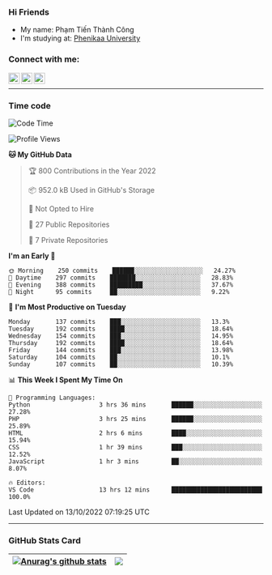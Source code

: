 ### Hi Friends

- My name: Phạm Tiến Thành Công
- I'm studying at: [Phenikaa University]


### Connect with me:
[<img align="left" alt="PhamTienThanhCong | Facebook" width="22px" src="https://upload.wikimedia.org/wikipedia/commons/thumb/1/16/Facebook-icon-1.png/640px-Facebook-icon-1.png" />][facebook]
[<img align="left" alt="PhamTienThanhCong | Zalo" width="22px" src="https://www.anphatpc.com.vn/template/anphat_2020v2/images/icon-zalo.jpg" />][zalo]
[<img align="left" alt="PhamTienThanhCong | LinkedIn" width="22px" src="https://cdn3.iconfinder.com/data/icons/inficons/512/linkedin.png" />][linkedin]

<br />

---

### Time code

<!--START_SECTION:waka-->
![Code Time](http://img.shields.io/badge/Code%20Time-603%20hrs%2021%20mins-blue)

![Profile Views](http://img.shields.io/badge/Profile%20Views-14-blue)

**🐱 My GitHub Data** 

> 🏆 800 Contributions in the Year 2022
 > 
> 📦 952.0 kB Used in GitHub's Storage 
 > 
> 🚫 Not Opted to Hire
 > 
> 📜 27 Public Repositories 
 > 
> 🔑 7 Private Repositories  
 > 
**I'm an Early 🐤** 

```text
🌞 Morning    250 commits    ██████░░░░░░░░░░░░░░░░░░░   24.27% 
🌆 Daytime    297 commits    ███████░░░░░░░░░░░░░░░░░░   28.83% 
🌃 Evening    388 commits    █████████░░░░░░░░░░░░░░░░   37.67% 
🌙 Night      95 commits     ██░░░░░░░░░░░░░░░░░░░░░░░   9.22%

```
📅 **I'm Most Productive on Tuesday** 

```text
Monday       137 commits    ███░░░░░░░░░░░░░░░░░░░░░░   13.3% 
Tuesday      192 commits    ████░░░░░░░░░░░░░░░░░░░░░   18.64% 
Wednesday    154 commits    ███░░░░░░░░░░░░░░░░░░░░░░   14.95% 
Thursday     192 commits    ████░░░░░░░░░░░░░░░░░░░░░   18.64% 
Friday       144 commits    ███░░░░░░░░░░░░░░░░░░░░░░   13.98% 
Saturday     104 commits    ██░░░░░░░░░░░░░░░░░░░░░░░   10.1% 
Sunday       107 commits    ██░░░░░░░░░░░░░░░░░░░░░░░   10.39%

```


📊 **This Week I Spent My Time On** 

```text
💬 Programming Languages: 
Python                   3 hrs 36 mins       ██████░░░░░░░░░░░░░░░░░░░   27.28% 
PHP                      3 hrs 25 mins       ██████░░░░░░░░░░░░░░░░░░░   25.89% 
HTML                     2 hrs 6 mins        ████░░░░░░░░░░░░░░░░░░░░░   15.94% 
CSS                      1 hr 39 mins        ███░░░░░░░░░░░░░░░░░░░░░░   12.52% 
JavaScript               1 hr 3 mins         ██░░░░░░░░░░░░░░░░░░░░░░░   8.07%

🔥 Editors: 
VS Code                  13 hrs 12 mins      █████████████████████████   100.0%

```


 Last Updated on 13/10/2022 07:19:25 UTC
<!--END_SECTION:waka-->

---

### GitHub Stats Card

| <a href="https://github.com/phamtienthanhcong"><img align="center" src="https://github-readme-stats.vercel.app/api?username=PhamTienThanhCong&show_icons=true&include_all_commits=true&theme=buefy&hide_border=true&theme=ocean_dark" alt="Anurag's github stats" /></a> | <a href="https://github.com/phamtienthanhcong"><img align="center" src="https://github-readme-stats.vercel.app/api/top-langs/?username=PhamTienThanhCong&layout=compact&theme=buefy&hide_border=true&theme=ocean_dark" /></a> |
| ------------- | ------------- |

[Phenikaa University]: https://phenikaa-uni.edu.vn/vi
[facebook]: https://www.facebook.com/phamtienthanhcong
[linkedin]: https://linkedin.com/in/phamtienthanhcong
[zalo]: https://zalo.me/0396396332
[tiktok]: https://www.tiktok.com/@phamtienthanhcong
[web]: https://github.com/PhamTienThanhCong/web_dev
[min project]: https://github.com/PhamTienThanhCong/Project-Of-Web
[c and cpp]: https://github.com/PhamTienThanhCong/Code_C_and_Cpro
[python]: https://github.com/PhamTienThanhCong/Python_beginer
